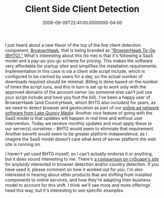 ﻿---
title: Client Side Client Detection
date: "2008-09-09T22:41:00.0000000-04:00"
description: I just heard about a new flavor of the top of the line client
featuredImage: img/client-side-client-detection-featured.png
---

I just heard about a new flavor of the top of the line client detection component, [BrowserHawk](http://www.cyscape.com/products/bhawk), that is being branded as ["BrowserHawk To-Go (BHTG)."](http://www.cyscape.com/products/bhtg) What's interesting about this (to me) is that it's following a SaaS model and a pay-as-you-go scheme for pricing. This makes the software very affordable for startup sites and simplifies the installation requirements. Implementation in this case is via a client side script include, which is configured to be cached by users for a day, so the actual number of downloads required should be minimal. Billing is done based on the number of times the script runs, and this in turn is set up to work only with the approved domains of the account owner (so someone else can't just use your script include and have you foot the bill). I've been a happy user of BrowserHawk (and CountryHawk, which BHTG also includes) for years, as we need to detect browser and geolocation as part of our [online ad network software from Lake Quincy Medi](http://lakequincy.com/)a. Another nice feature of going with the SaaS model is that updates will happen in real time and without user intervention. Today we receive monthly updates and must apply these to our server(s) ourselves – BHTG would seem to eliminate that requirement. Another benefit would seem to be greater platform independence, as I imagine the SaaS model doesn't care what kind of server platform the web site is running on.

I haven't yet used BHTG myself, so I can't actually endorse it or anything, but it does sound interesting to me. There's [a comparison on cyScape's site](http://www.cyscape.com/products/bhtg/bhtg-vs-classic.aspx) for anybody interested in browser detection and/or country detection. If you have used it, please comment on how it worked out for you. I'm also interested in hearing about other products that are shifting from installed components to online services, and how they're adapting their business model to account for this shift. I think we'll see more and more offerings head this way, but it's interesting to see specific examples.

